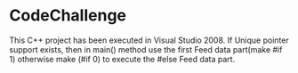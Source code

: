 # CodeChallenge
This C++ project has been executed in Visual Studio 2008.
If Unique pointer support exists, then in main() method use the first Feed data part(make #if 1) otherwise make (#if 0) to execute the #else Feed data part.
